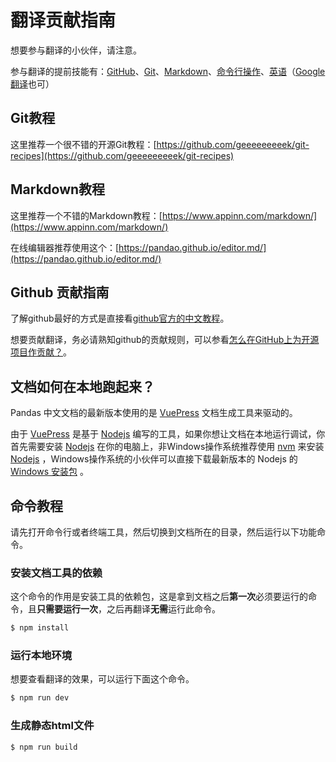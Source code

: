 # 翻译贡献指南

想要参与翻译的小伙伴，请注意。

参与翻译的提前技能有：[GitHub](https://zh.wikipedia.org/wiki/Github)、[Git](https://zh.wikipedia.org/zh-hans/Git)、[Markdown](https://zh.wikipedia.org/wiki/Markdown)、[命令行操作](https://zh.wikipedia.org/wiki/%E5%91%BD%E4%BB%A4%E8%A1%8C)、[英语](https://zh.wikipedia.org/wiki/%E8%8B%B1%E8%AF%AD)（[Google翻译](https://translate.google.cn/)也可）

## Git教程

这里推荐一个很不错的开源Git教程：[https://github.com/geeeeeeeeek/git-recipes](https://github.com/geeeeeeeeek/git-recipes)

## Markdown教程

这里推荐一个不错的Markdown教程：[https://www.appinn.com/markdown/](https://www.appinn.com/markdown/)

在线编辑器推荐使用这个：[https://pandao.github.io/editor.md/](https://pandao.github.io/editor.md/)

## Github 贡献指南

了解github最好的方式是直接看[github官方的中文教程](https://help.github.com/cn)。

想要贡献翻译，务必请熟知github的贡献规则，可以参看[怎么在GitHub上为开源项目作贡献？](https://zhuanlan.zhihu.com/p/23457016)。

## 文档如何在本地跑起来？

Pandas 中文文档的最新版本使用的是 [VuePress](https://v1.vuepress.vuejs.org/zh/) 文档生成工具来驱动的。

由于 [VuePress](https://v1.vuepress.vuejs.org/zh/) 是基于 [Nodejs](https://zh.wikipedia.org/wiki/Node.js) 编写的工具，如果你想让文档在本地运行调试，你首先需要安装 [Nodejs](http://nodejs.cn/)  在你的电脑上，非Windows操作系统推荐使用 [nvm](https://github.com/nvm-sh/nvm/blob/master/README.md) 来安装 [Nodejs](http://nodejs.cn/) ，Windows操作系统的小伙伴可以直接下载最新版本的 Nodejs 的 [Windows 安装包](http://nodejs.cn/download/) 。

## 命令教程

请先打开命令行或者终端工具，然后切换到文档所在的目录，然后运行以下功能命令。

### 安装文档工具的依赖

这个命令的作用是安装工具的依赖包，这是拿到文档之后**第一次**必须要运行的命令，且**只需要运行一次**，之后再翻译**无需**运行此命令。

``` bash
$ npm install
```

### 运行本地环境

想要查看翻译的效果，可以运行下面这个命令。

``` bash
$ npm run dev
```

### 生成静态html文件

``` bash
$ npm run build
```

